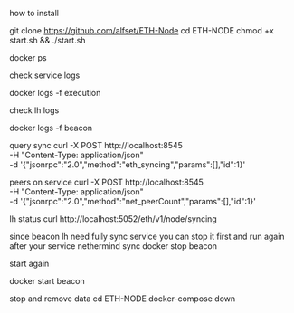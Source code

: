 how to install


git clone https://github.com/alfset/ETH-Node
cd ETH-NODE
chmod +x start.sh && ./start.sh

docker ps


check service logs

docker logs -f execution

check lh logs

docker logs -f beacon


query sync
curl -X POST http://localhost:8545 \
  -H "Content-Type: application/json" \
  -d '{"jsonrpc":"2.0","method":"eth_syncing","params":[],"id":1}'

peers on service
curl -X POST http://localhost:8545 \
  -H "Content-Type: application/json" \
  -d '{"jsonrpc":"2.0","method":"net_peerCount","params":[],"id":1}'


lh status
curl http://localhost:5052/eth/v1/node/syncing


since beacon lh need fully sync service you can stop it first and run again after your service nethermind sync
docker stop beacon

start again

docker start beacon

stop and remove data
cd ETH-NODE
docker-compose down
